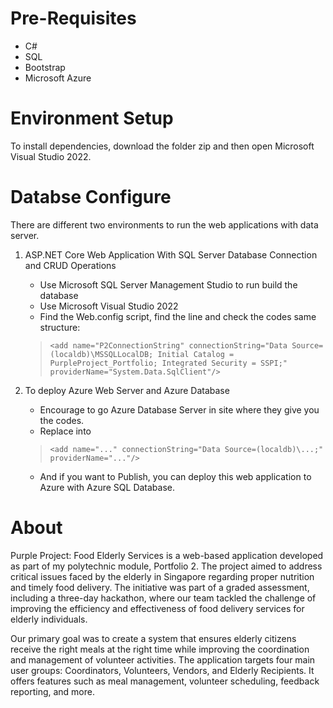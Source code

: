# Pre-Requisites
- C#
- SQL
- Bootstrap
- Microsoft Azure

# Environment Setup 
To install dependencies, download the folder zip and then open Microsoft Visual Studio 2022. 

# Databse Configure 
There are different two environments to run the web applications with data server. 

1) ASP.NET Core Web Application With SQL Server Database Connection and CRUD Operations
   - Use Microsoft SQL Server Management Studio to run build the database
   - Use Microsoft Visual Studio 2022
   - Find the Web.config script, find the line and check the codes same structure:
   > `<add name="P2ConnectionString" connectionString="Data Source=(localdb)\MSSQLLocalDB; Initial Catalog = PurpleProject_Portfolio; Integrated Security = SSPI;" providerName="System.Data.SqlClient"/>`

2) To deploy Azure Web Server and Azure Database
   - Encourage to go Azure Database Server in site where they give you the codes.
   - Replace into
   > `<add name="..." connectionString="Data Source=(localdb)\...;" providerName="..."/>`
   - And if you want to Publish, you can deploy this web application to Azure with Azure SQL Database.

# About 
Purple Project: Food Elderly Services is a web-based application developed as part of my polytechnic module, Portfolio 2. The project aimed to address critical issues faced by the elderly in Singapore regarding proper nutrition and timely food delivery. The initiative was part of a graded assessment, including a three-day hackathon, where our team tackled the challenge of improving the efficiency and effectiveness of food delivery services for elderly individuals.

Our primary goal was to create a system that ensures elderly citizens receive the right meals at the right time while improving the coordination and management of volunteer activities. The application targets four main user groups: Coordinators, Volunteers, Vendors, and Elderly Recipients. It offers features such as meal management, volunteer scheduling, feedback reporting, and more.
